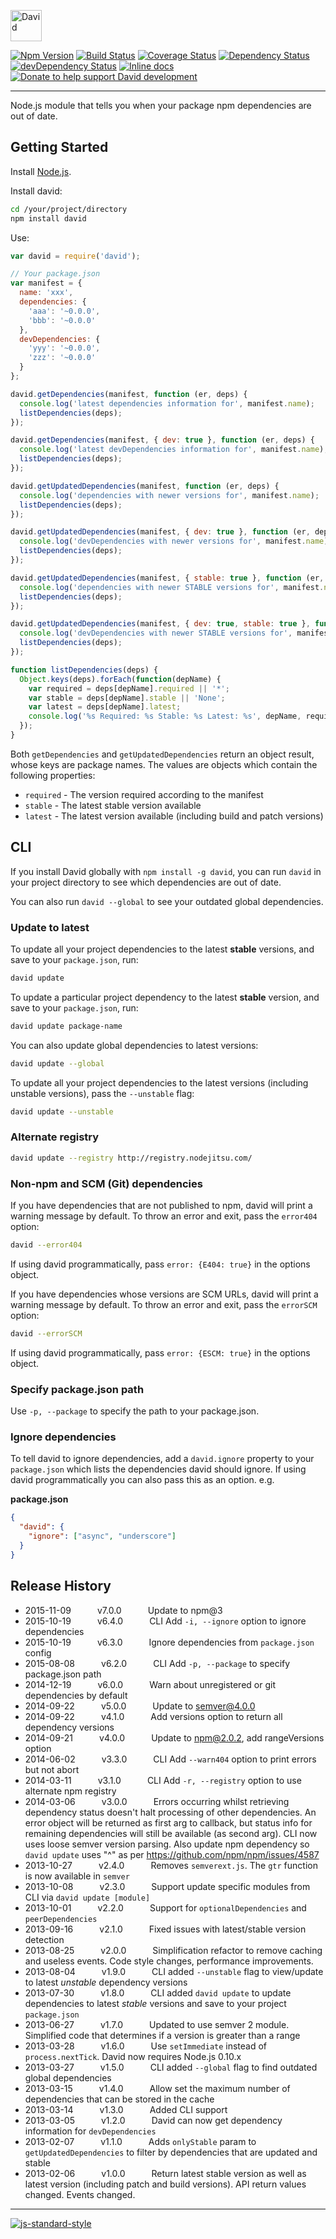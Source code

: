 <a href="https://david-dm.org"><img src="https://raw.github.com/alanshaw/david-www/master/david-logo.png" alt="David" height="50" /></a>

[![Npm Version](https://img.shields.io/npm/v/david.svg)](https://www.npmjs.com/package/david)
[![Build Status](https://img.shields.io/travis/alanshaw/david/master.svg?style=flat)](https://travis-ci.org/alanshaw/david)
[![Coverage Status](http://img.shields.io/coveralls/alanshaw/david.svg?style=flat)](https://coveralls.io/r/alanshaw/david?branch=master)
[![Dependency Status](https://david-dm.org/alanshaw/david.svg?style=flat)](https://david-dm.org/alanshaw/david)
[![devDependency Status](https://david-dm.org/alanshaw/david/dev-status.svg?style=flat)](https://david-dm.org/alanshaw/david#info=devDependencies)
[![Inline docs](http://inch-ci.org/github/alanshaw/david.svg?branch=master)](http://inch-ci.org/github/alanshaw/david)
[![Donate to help support David development](http://img.shields.io/gratipay/_alanshaw.svg?style=flat)](https://www.gittip.com/_alanshaw/)
___

Node.js module that tells you when your package npm dependencies are out of date.


## Getting Started

Install [Node.js](http://nodejs.org/).

Install david:

```sh
cd /your/project/directory
npm install david
```

Use:

```javascript
var david = require('david');

// Your package.json
var manifest = {
  name: 'xxx',
  dependencies: {
    'aaa': '~0.0.0',
    'bbb': '~0.0.0'
  },
  devDependencies: {
    'yyy': '~0.0.0',
    'zzz': '~0.0.0'
  }
};

david.getDependencies(manifest, function (er, deps) {
  console.log('latest dependencies information for', manifest.name);
  listDependencies(deps);
});

david.getDependencies(manifest, { dev: true }, function (er, deps) {
  console.log('latest devDependencies information for', manifest.name);
  listDependencies(deps);
});

david.getUpdatedDependencies(manifest, function (er, deps) {
  console.log('dependencies with newer versions for', manifest.name);
  listDependencies(deps);
});

david.getUpdatedDependencies(manifest, { dev: true }, function (er, deps) {
  console.log('devDependencies with newer versions for', manifest.name);
  listDependencies(deps);
});

david.getUpdatedDependencies(manifest, { stable: true }, function (er, deps) {
  console.log('dependencies with newer STABLE versions for', manifest.name);
  listDependencies(deps);
});

david.getUpdatedDependencies(manifest, { dev: true, stable: true }, function (er, deps) {
  console.log('devDependencies with newer STABLE versions for', manifest.name);
  listDependencies(deps);
});

function listDependencies(deps) {
  Object.keys(deps).forEach(function(depName) {
    var required = deps[depName].required || '*';
    var stable = deps[depName].stable || 'None';
    var latest = deps[depName].latest;
    console.log('%s Required: %s Stable: %s Latest: %s', depName, required, stable, latest);
  });
}
```

Both `getDependencies` and `getUpdatedDependencies` return an object result,
whose keys are package names. The values are objects which contain the following properties:

* `required` - The version required according to the manifest
* `stable` - The latest stable version available
* `latest` - The latest version available (including build and patch versions)


## CLI

If you install David globally with `npm install -g david`, you can run `david`
in your project directory to see which dependencies are out of date.

You can also run `david --global` to see your outdated global dependencies.

### Update to latest

To update all your project dependencies to the latest **stable** versions,
and save to your `package.json`, run:

```sh
david update
```

To update a particular project dependency to the latest **stable** version,
and save to your `package.json`, run:

```sh
david update package-name
```

You can also update global dependencies to latest versions:

```sh
david update --global
```

To update all your project dependencies to the latest versions
(including unstable versions), pass the `--unstable` flag:

```sh
david update --unstable
```

### Alternate registry

```sh
david update --registry http://registry.nodejitsu.com/
```

### Non-npm and SCM (Git) dependencies

If you have dependencies that are not published to npm, david will print a warning message by default. To throw an error and exit, pass the `error404` option:

```sh
david --error404
```

If using david programmatically, pass `error: {E404: true}` in the options object.

If you have dependencies whose versions are SCM URLs, david will print a warning message by default. To throw an error and exit, pass the `errorSCM` option:

```sh
david --errorSCM
```

If using david programmatically, pass `error: {ESCM: true}` in the options object.

### Specify package.json path

Use `-p, --package` to specify the path to your package.json.

### Ignore dependencies

To tell david to ignore dependencies, add a `david.ignore` property to your `package.json` which lists the dependencies david should ignore. If using david programmatically you can also pass this as an option. e.g.

**package.json**
```json
{
  "david": {
    "ignore": ["async", "underscore"]
  }
}
```


Release History
---------------

* 2015-11-09   v7.0.0   Update to npm@3
* 2015-10-19   v6.4.0   CLI Add `-i, --ignore` option to ignore dependencies
* 2015-10-19   v6.3.0   Ignore dependencies from `package.json` config
* 2015-08-08   v6.2.0   CLI Add `-p, --package` to specify package.json path
* 2014-12-19   v6.0.0   Warn about unregistered or git dependencies by default
* 2014-09-22   v5.0.0   Update to semver@4.0.0
* 2014-09-22   v4.1.0   Add versions option to return all dependency versions
* 2014-09-21   v4.0.0   Update to npm@2.0.2, add rangeVersions option
* 2014-06-02   v3.3.0   CLI Add `--warn404` option to print errors but not abort
* 2014-03-11   v3.1.0   CLI Add `-r, --registry` option to use alternate npm registry
* 2014-03-06   v3.0.0   Errors occurring whilst retrieving dependency status doesn't halt processing of other dependencies. An error object will be returned as first arg to callback, but status info for remaining dependencies will still be available (as second arg). CLI now uses loose semver version parsing. Also update npm dependency so `david update` uses "^" as per https://github.com/npm/npm/issues/4587
* 2013-10-27   v2.4.0   Removes `semverext.js`. The `gtr` function is now available in `semver`
* 2013-10-08   v2.3.0   Support update specific modules from CLI via `david update [module]`
* 2013-10-01   v2.2.0   Support for `optionalDependencies` and `peerDependencies`
* 2013-09-16   v2.1.0   Fixed issues with latest/stable version detection
* 2013-08-25   v2.0.0   Simplification refactor to remove caching and useless events. Code style changes, performance improvements.
* 2013-08-04   v1.9.0   CLI added `--unstable` flag to view/update to latest _unstable_ dependency versions
* 2013-07-30   v1.8.0   CLI added `david update` to update dependencies to latest _stable_ versions and save to your project `package.json`
* 2013-06-27   v1.7.0   Updated to use semver 2 module. Simplified code that determines if a version is greater than a range
* 2013-03-28   v1.6.0   Use `setImmediate` instead of `process.nextTick`. David now requires Node.js 0.10.x
* 2013-03-27   v1.5.0   CLI added `--global` flag to find outdated global dependencies
* 2013-03-15   v1.4.0   Allow set the maximum number of dependencies that can be stored in the cache
* 2013-03-14   v1.3.0   Added CLI support
* 2013-03-05   v1.2.0   David can now get dependency information for `devDependencies`
* 2013-02-07   v1.1.0   Adds `onlyStable` param to `getUpdatedDependencies` to filter by dependencies that are updated and stable
* 2013-02-06   v1.0.0   Return latest stable version as well as latest version (including patch and build versions). API return values changed. Events changed.

---

[![js-standard-style](https://cdn.rawgit.com/feross/standard/master/badge.svg)](https://github.com/feross/standard)

